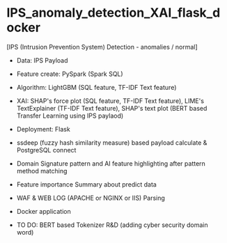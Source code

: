 # IPS_anomaly_detection_XAI_flask_docker

[IPS (Intrusion Prevention System) Detection - anomalies / normal]

- Data: IPS Payload
- Feature create: PySpark (Spark SQL)
- Algorithm: LightGBM (SQL feature, TF-IDF Text feature)
- XAI: SHAP's force plot (SQL feature, TF-IDF Text feature), LIME's TextExplainer (TF-IDF Text feature), SHAP's text plot (BERT based Transfer Learning using IPS paylaod)
- Deployment: Flask
- ssdeep (fuzzy hash similarity measure) based payload calculate & PostgreSQL connect
- Domain Signature pattern and AI feature highlighting after pattern method matching
- Feature importance Summary about predict data
- WAF & WEB LOG (APACHE or NGINX or IIS) Parsing
- Docker application

- TO DO: BERT based Tokenizer R&D (adding cyber security domain word)

